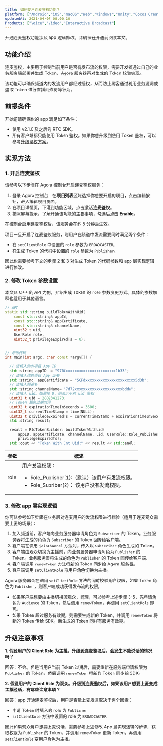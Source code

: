 ```yaml
---
title: 如何使用连麦鉴权功能？
platform: ["Android","iOS","macOS","Web","Windows","Unity","Cocos Creator","Electron","React Native","Flutter"]
updatedAt: 2021-04-07 08:00:20
Products: ["Voice","Video","Interactive Broadcast"]
---
```

<div class="alert warning">开通连麦鉴权功能涉及 app 逻辑修改。请确保在开通前阅读本文。</div>

## 功能介绍

连麦鉴权，主要用于控制当前用户是否有发布流的权限，需要开发者通过自己的业务服务端部署并生成 Token、Agora 服务器再对生成的 Token 校验实现。

该功能可以确保频道内的发流用户都经过授权，从而防止黑客通过利用业务漏洞或盗取 Token 进行直播间炸房等行为。


## 前提条件

开始前请确保你的 app 满足如下条件：

- 使用 v2.1.0 及之后的 RTC SDK。
- 所有客户端都只能使用 Token 鉴权。如果你想升级到使用 Token 鉴权，可以参考[升级鉴权方案](https://docs.agora.io/cn/Interactive%20Broadcast/token?platform=All%20Platforms#appid_to_token)。

## 实现方法

### 1. 开启连麦鉴权

请参考以下步骤在 Agora 控制台开启连麦鉴权服务：

1. 登录 Agora 控制台，在**项目列表**区域选择你想要开启的项目，点击编辑按钮，进入编辑项目页面。
2. 在项目详情页，下滑到功能区域，点击激活**连麦鉴权**。
3. 按照屏幕提示，了解开通该功能的主要事项，勾选后点击 **Enable**。

在控制台启用连麦鉴权后，该服务会在约 5 分钟后生效。

项目一旦开启了连麦鉴权服务，则用户在频道中发流需要同时满足两个条件：

- 在 `setClientRole` 中设置的 `role` 参数为 `BROADCASTER`。
- 在生成 Token 的代码中设置的 `role` 参数为 `Publisher`。

因此你需要参考下文的步骤 2 和 3 对生成 Token 的代码参数和 app 层实现逻辑进行修改。

### 2. 修改 Token 参数设置

本文以 C++ 的 API 为例，介绍生成 Token 的 `role` 参数变更方式。具体的参数解释也适用于其他语言。

```C++
// API
static std::string buildTokenWithUid(
    const std::string& appId,
    const std::string& appCertificate,
    const std::string& channelName,
    uint32_t uid,
    UserRole role,
    uint32_t privilegeExpiredTs = 0);
 
 
// 示例代码
int main(int argc, char const *argv[]) {
 
  // 请填入你的项目 App ID
  std::string appID  = "970Cxxxxxxxxxxxxxxxxxxxxxxx1b33";
  // 请填入你的项目 App 证书
  std::string  appCertificate = "5CFdxxxxxxxxxxxxxxxxxxxxxxx5d3b";
  // 请填入频道名
  std::string channelName= "7d72xxxxxxxxxxxxxxxxxxxxxxbdda";
  // 请填入 uid。如果填 0，则表示不对 uid 鉴权
  uint32_t uid = 2882341273;
  // Token 服务过期时间
  uint32_t expirationTimeInSeconds = 3600;
  uint32_t currentTimeStamp = time(NULL);
  uint32_t privilegeExpiredTs = currentTimeStamp + expirationTimeInSeconds;
  std::string result;
 
  result = RtcTokenBuilder::buildTokenWithUid(
      appID, appCertificate, channelName, uid, UserRole::Role_Publisher,
      privilegeExpiredTs);
  std::cout << "Token With Int Uid:" << result << std::endl;
```

| 参数 | 概述 | 
| ---------------- | ---------------- |
| role      | 用户发流权限：<ul><li>Role_Publisher(1):（默认）该用户有发流权限。</li><li>Role_Subriber(2)： 该用户没有发流权限。</li></ul>     |


### 3. 修改 app 层实现逻辑

你可以参考如下步骤在业务层对连麦用户的发流权限进行校验（适用于连麦观众需要上麦的场景）：

1. 加入频道前，客户端向业务服务器申请角色为 `Subscriber` 的 Token。业务服务器将生成的角色为 `Subscriber` 的 Token 回传给客户端。
2. 客户端在调用 `joinChannel` 方法时，传入以 `Subscriber` 角色生成的 Token。
3. 客户端由观众切换为主播前，向业务服务器申请角色为 `Publisher` 的 Token。业务服务器将生成的角色为 `Publisher` 的 Token 回传给客户端。
4. 客户端调用 `renewToken` 方法将新的 Token 同步给 Agora 服务器。
5. 客户端调用 `setClientRole` 将用户角色切换为主播。

Agora 服务器会在调用 `setClientRole` 方法的同时校验用户权限，如果 Token 角色为 `Publisher`，则客户端成功获得发布流的权限。

<div class="alert note"><ul><li>如果客户端想要由主播切换回观众，同理，可以参考上述步骤 3-5，先申请角色为 <code>Audience</code> 的 Token，然后调用 <code>renewToken</code>，再调用 <code>setClientRole</code> 即可。</li><li>如果 Token 超过服务有效期，则需要生成新的 Token，并调用 <code>renewToken</code> 将新的 Token 传给 SDK。新生成的 Token 同样有服务有效期。</li></ul></div>
	
## 升级注意事项

**1. 假设用户的 Client Role 为主播。升级到连麦鉴权后，会发生不能说话的情况吗？**

回答：不会。但是当用户当前 Token 过期后，需要重新在服务端申请权限为 `Publisher` 的 Token，然后调用 `renewToken` 将新的 Token 同步给 SDK。

**2. 假设用户的 Client Role 为观众。升级到连麦鉴权后，如果该用户想要上麦变成主播说话，有哪些注意事项？**

回答：app 开通连麦鉴权后，用户是否能上麦发言取决于两个因素：

- 申请 Token 时填入的 role 为 `Publisher`
- `setClientRole` 方法中设置的 role 为 `BROADCASTER`

因此如果观众用户想要上麦说话，需要参考上述修改 App 层实现逻辑的步骤，获取权限为 `Publisher` 的 Token，并调用 `renewToken` 更新 Token，再调用 `setClientRole` 变用户角色为主播。
	